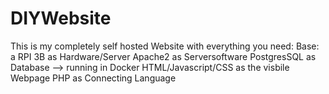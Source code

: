 # DIYWebsite
This is my completely self hosted Website with everything you need: 
Base: a RPI 3B as Hardware/Server
Apache2 as Serversoftware
PostgresSQL as Database --> running in Docker
HTML/Javascript/CSS as the visbile Webpage
PHP as Connecting Language

